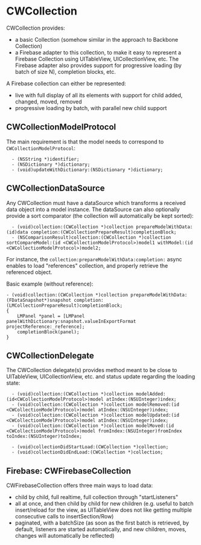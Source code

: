 CWCollection
============

CWCollection provides:
- a basic Collection (somehow similar in the approach to Backbone Collection)
- a Firebase adapter to this collection, to make it easy to represent a Firebase Collection using UITableView, UICollectionView, etc. The Firebase adapter also provides support for progressive loading (by batch of size N), completion blocks, etc.

A Firebase collection can either be represented:
- live with full display of all its elements with support for child added, changed, moved, removed
- progressive loading by batch, with parallel new child support

CWCollectionModelProtocol
--

The main requirement is that the model needs to correspond to `CWCollectionModelProtocol`:
```
  - (NSString *)identifier;
  - (NSDictionary *)dictionary;
  - (void)updateWithDictionary:(NSDictionary *)dictionary;
```
CWCollectionDataSource
--

Any CWCollection must have a dataSource which transforms a received data object into a model instance. The dataSource can also optionally provide a sort comparator (the collection will automatically be kept sorted):
```
  - (void)collection:(CWCollection *)collection prepareModelWithData:(id)data completion:(CWCollectionPrepareResult)completionBlock;
  - (NSComparisonResult)collection:(CWCollection *)collection sortCompareModel:(id <CWCollectionModelProtocol>)model1 withModel:(id <CWCollectionModelProtocol>)model2;
```

For instance, the `collection:prepareModelWithData:completion:` async enables to load "references" collection, and properly retrieve the referenced object. 

Basic example (without reference): 
```
- (void)collection:(CWCollection *)collection prepareModelWithData:(FDataSnapshot*)snapshot completion:(LMCollectionPrepareResult)completionBlock;
{
    LMPanel *panel = [LMPanel panelWithDictionary:snapshot.valueInExportFormat projectReference:_reference];
    completionBlock(panel);
}
```

CWCollectionDelegate
--

The CWCollection delegate(s) provides method meant to be close to UITableView, UICollectionView, etc. and status update regarding the loading state:
```
  - (void)collection:(CWCollection *)collection modelAdded:(id<CWCollectionModelProtocol>)model atIndex:(NSUInteger)index;
  - (void)collection:(CWCollection *)collection modelRemoved:(id <CWCollectionModelProtocol>)model atIndex:(NSUInteger)index;
  - (void)collection:(CWCollection *)collection modelUpdated:(id <CWCollectionModelProtocol>)model atIndex:(NSUInteger)index;
  - (void)collection:(CWCollection *)collection modelMoved:(id <CWCollectionModelProtocol>)model fromIndex:(NSUInteger)fromIndex toIndex:(NSUInteger)toIndex;
  
  - (void)collectionDidStartLoad:(CWCollection *)collection;
  - (void)collectionDidEndLoad:(CWCollection *)collection;
```
Firebase: CWFirebaseCollection
--

CWFirebaseCollection offers three main ways to load data:
  - child by child, full realtime, full collection through "startListeners"
  - all at once, and then child by child for new children (e.g. useful to batch insert/reload for the view, as UITableView does not like getting multiple consecutive calls to insertSection/Row)
  - paginated, with a batchSize (as soon as the first batch is retrieved, by default, listeners are started automatically, and new children, moves, changes will automatically be reflected)
